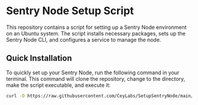 # Sentry Node Setup Script

This repository contains a script for setting up a Sentry Node environment on an Ubuntu system. The script installs necessary packages, sets up the Sentry Node CLI, and configures a service to manage the node.

## Quick Installation

To quickly set up your Sentry Node, run the following command in your terminal. This command will clone the repository, change to the directory, make the script executable, and execute it:

```bash
curl -O https://raw.githubusercontent.com/CeyLabs/SetupSentryNode/main/setup_sentry.sh && chmod +x setup_sentry.sh && ./setup_sentry.sh

